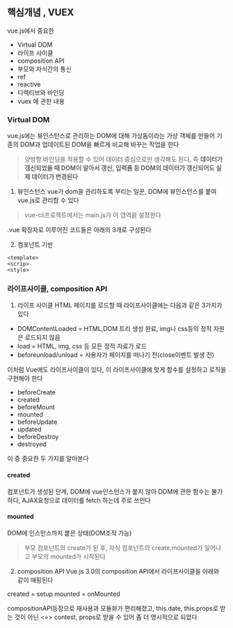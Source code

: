 
## 핵심개념 , VUEX
vue.js에서 중요한 
* Virtual DOM
* 라이프 사이클
* composition API
* 부모와 자식간의 통신
* ref
* reactive
* 디렉티브와 바인딩
* vuex
에 관한 내용

### Virtual DOM
vue.js에는 뷰인스턴스로 관리하는 DOM에 대해 가상돔이라는 가상 객체를 만들어 기존의 DOM과 업데이트된 DOM을 빠르게 비교해 바꾸는 작업을 한다
> 양방향 바인딩을 적용할 수 있어 데이터 중심으로만 생각해도 된다, 즉 **데이터가 갱신되었을 때 DOM이 알아서 갱신, 입력폼 등 DOM의 데이터가 갱신되어도 실제 데이터가 변경된다**

1. 뷰인스턴스
vue가 dom을 관리하도록 부리는 일꾼, DOM에 뷰인스턴스를 붙여 vue.js로 관리할 수 있다
> vue-cli프로젝트에서는 main.js가 이 영역을 설정한다

.vue 확장자로 이루어진 코드들은 아래의 3개로 구성된다

2. 컴포넌트 기반

```
<template>
<scrip>
<style>
```

### 라이프사이클, composition API
1. 라이프 사이클
HTML 페이지를 로드할 때 라이프사이클에는 다음과 같은 3가지가 있다

* DOMContentLoaded = HTML,DOM 트리 생성 완료, img나 css등의 정적 자원은 로드되지 않음
* load = HTML, img, css 등 모든 정적 자료가 로드
* beforeunload/unload = 사용자가 페이지를 떠나기 전(close이벤트 발생 전)

이처럼 Vue에도 라이프사이클이 있다, 이 라이프사이클에 맞게 함수를 설정하고 로직을 구현해야 한다

* beforeCreate
* created
* beforeMount
* mounted
* beforeUpdate
* updated
* beforeDestroy
* destroyed

이 중 중요한 두 가지를 알아본다

#### created
컴포넌트가 생성된 단계, DOM에 vue인스턴스가 붙지 않아 DOM에 관한 함수는 불가하다, AJAX요청으로 데이터를 fetch 하는데 주로 쓰인다

#### mounted
DOM에 인스턴스까지 붙은 상태(DOM조작 가능)

> 부모 컴포넌트의 create가 된 후, 자식 컴포넌트의 create,mounted가 일어나고 부모의 mounted가 시작된다

2. composition API
Vue.js 3.0의 composition API에서 라이프사이클을 아래와 같이 매핑된다

created = setup
mounted = onMounted

compositionAPI등장으로 재사용과 모듈화가 편리해졌고, this.date, this.props로 받는 것이 아닌 <=> contest, props로 받을 수 있어 좀 더 명시적으로 되었다